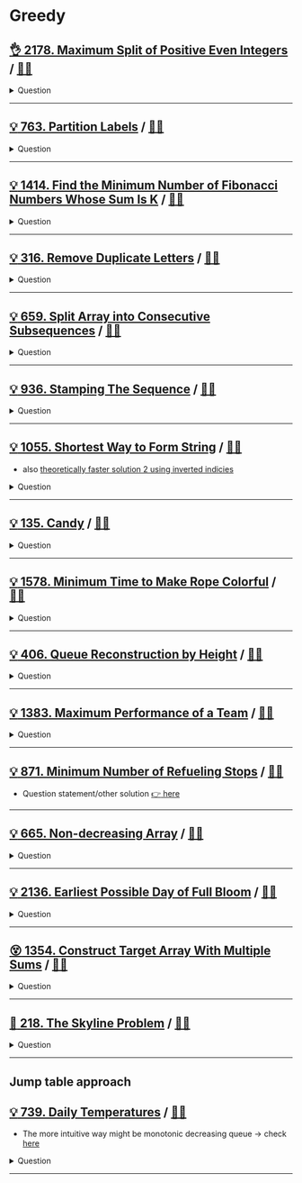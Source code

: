 # Greedy

## [:ok_hand: 2178. Maximum Split of Positive Even Integers](https://leetcode.com/problems/maximum-split-of-positive-even-integers/) / [:man_technologist:](max_split_of_positive_even_ints.h)

<details><summary markdown="span">Question</summary>

```markdown
You are given an integer finalSum. Split it into a sum of a maximum number of
unique positive even integers.

For example, given finalSum = 12, the following splits are valid
(unique positive even integers summing up to finalSum):
- (12), (2 + 10), (2 + 4 + 6), and (4 + 8).

Among them, (2 + 4 + 6) contains the maximum number of integers.
- Note that finalSum cannot be split into (2 + 2 + 4 + 4) as all the numbers
  should be unique.
- Return a list of integers that represent a valid split containing a maximum
  number of integers. If no valid split exists for finalSum, return an empty list.
- You may return the integers in any order.
```

</details>

------------------------------------------------------------------------------

## [:bulb: 763. Partition Labels](https://leetcode.com/problems/split-array-into-consecutive-subsequences/) / [:man_technologist:](split_arr_into_consecutive_seq.h)

<details><summary markdown="span">Question</summary>

```markdown
You are given a string s. We want to partition the string into as many parts as possible so that each letter appears in at most one part.

- Note that the partition is done so that after concatenating all the parts in order, the resultant string should be s.
- Return a list of integers representing the size of these parts.

Input: s = "ababcbacadefegdehijhklij"
Output: [9,7,8]

Explanation:
The partition is "ababcbaca", "defegde", "hijhklij".

Input: s = "eccbbbbdec"
Output: [10]
```

</details>

------------------------------------------------------------------------------

## [:bulb: 1414. Find the Minimum Number of Fibonacci Numbers Whose Sum Is K](https://leetcode.com/problems/find-the-minimum-number-of-fibonacci-numbers-whose-sum-is-k/) / [:man_technologist:](min_number_of_fibonacci_sum_is_k.h)

<details><summary markdown="span">Question</summary>

```markdown
Given an integer k, return the minimum number of Fibonacci numbers whose sum is
equal to k. The same Fibonacci number can be used multiple times.

The Fibonacci numbers are defined as:

F1 = 1
F2 = 1
Fn = Fn-1 + Fn-2 for n > 2.
It is guaranteed that for the given constraints we can always find such Fibonacci numbers that sum up to k.

Input: k = 10
Output: 2
Explanation: For k = 10 we can use 2 + 8 = 10.

Input: k = 19
Output: 3
Explanation: For k = 19 we can use 1 + 5 + 13 = 19.
```

</details>

------------------------------------------------------------------------------

## [:bulb: 316. Remove Duplicate Letters](https://leetcode.com/problems/remove-duplicate-letters/) / [:man_technologist:](remove_duplicate_letters.h)

<details><summary markdown="span">Question</summary>

```markdown
Given a string s,
- remove duplicate letters so that every letter appears once and only once.
- You must make sure your result is the smallest in lexicographical order among all possible results.

Input: s = "bcabc"
Output: "abc"

Input: s = "cbacdcbc"
Output: "acdb"
```

</details>

------------------------------------------------------------------------------

## [:bulb: 659. Split Array into Consecutive Subsequences](https://leetcode.com/problems/partition-labels/) / [:man_technologist:](partition_labels.h)

<details><summary markdown="span">Question</summary>

```markdown
You are given an integer array nums that is sorted in non-decreasing order.

- Determine if it is possible to split nums into one or more subsequences
  such that both of the following conditions are true:
  - Each subsequence is a consecutive increasing sequence
  - All subsequences have a length of 3 or more.

- Return true if you can split nums according to the above conditions, or false otherwise.

Input: nums = [1,2,3,3,4,5]
Output: true
Explanation: [1, 2, 3], [3, 4, 5]
Input: nums = [1,2,3,3,4,4,5,5]
Output: true
Explanation: [1, 2, 3, 4, 5], [3, 4, 5]
```

</details>

------------------------------------------------------------------------------

## [:bulb: 936. Stamping The Sequence](https://leetcode.com/problems/stamping-the-sequence/) / [:man_technologist:](stamping_the_seq.h)

<details><summary markdown="span">Question</summary>

```markdown
You are given two strings `stamp` and `target`.

Initially, there is a string `s` of length `target.length` with all `s[i]` == `'?'`.

In one turn, you can place stamp over `s` and
   replace every letter in the `s` with the corresponding letter from `stamp`.

For example, if stamp = "abc" and target = "abcba"
Initially: `s` is `?????`

In one turn you can:
- place stamp at index 0 of `s` to obtain `abc??`,
- then place stamp at index 1 of `s` to obtain `aabc?`
- then place stamp at index 2 of `s` to obtain `aaabc`


- Note that stamp must be fully contained in the boundaries of `s` in order to stamp
  (i.e., you cannot place `stamp` at index 3 of `s`).
- We want to convert s to target using at most `10 * target.length` turns.

Return an array of the index of the left-most letter being stamped at each turn.
If we cannot obtain target from s within `10 * target.length` turns, return an empty array.
```

</details>

------------------------------------------------------------------------------

## [:bulb: 1055. Shortest Way to Form String](https://leetcode.com/problems/shortest-way-to-form-string/) / [:man_technologist:](shortest_way_to_form_string_sol1.h)

- also [theoretically faster solution 2 using inverted indicies](shortest_way_to_form_string_sol2.h)

<details><summary markdown="span">Question</summary>

```markdown
A subsequence of a string is a new string that is formed from the original
string by deleting some (can be none) of the characters without disturbing the
relative positions of the remaining characters.
- (i.e., "ace" is a subsequence of "abcde" while "aec" is not).

Given two strings source and target, return the minimum number of subsequences
of source such that their concatenation equals target.

If the task is impossible, return -1.

Input: source = "abc", target = "abcbc"
Output: 2
Explanation:
  The target "abcbc" can be formed by "abc" and "bc", which are subsequences of
  source "abc".

Input: source = "abc", target = "acdbc"
Output: -1
Explanation:
  No subsequence of source contains d, so target can't be combined from source.
```

</details>

------------------------------------------------------------------------------

## [:bulb: 135. Candy](https://leetcode.com/problems/candy/) / [:man_technologist:](candy.h)

<details><summary markdown="span">Question</summary>

```markdown
There are n children standing in a line.
Each child is assigned a rating value given in the integer array ratings.

You are giving candies to these children subjected to the following requirements:
- Each child must have at least one candy.
- Children with a higher rating get more candies than their neighbors.
- Return the minimum number of candies you need
```

</details>

------------------------------------------------------------------------------

## [:bulb: 1578. Minimum Time to Make Rope Colorful](https://leetcode.com/problems/minimum-time-to-make-rope-colorful/) / [:man_technologist:](min_time_to_make_rope_colorful.h)

<details><summary markdown="span">Question</summary>

```markdown
Alice has n balloons arranged on a rope.
You are given a 0-indexed string colors where
- colors[i] is the color of the ith balloon.

Alice does not want two consecutive balloons to be of the same color.
- She can remove some balloons from the rope to make it colorful.
- You are given a 0-indexed integer array cost where cost[i] is the time (in seconds) that she needs to remove the ith balloon from the rope.

Return the minimum time to make the rope colorful.

Input: colors = "aabaa", neededTime = [1,2,3,4,1]
Output: 2
Explanation:

Remove the ballons at indices 0 and 4.
Each ballon takes 1 second to remove.
There are no longer two consecutive balloons of the same color.
Total time = 1 + 1 = 2.

```

</details>

------------------------------------------------------------------------------

## [:bulb: 406. Queue Reconstruction by Height](https://leetcode.com/problems/queue-reconstruction-by-height) / [:man_technologist:](queue_reconstruct_by_height.h)

<details><summary markdown="span">Question</summary>

```markdown
You are given an array, which are the attributes of some people in a queue (not necessarily in order).
- Each element ppl[i] = [hi, ki] represents
  -> the ith person of height hi
  -> how many people are in front of this person with height hj >= hi
- Reconstruct and return the queue that is represented by the input array.

Example:
Input: [[6,0],[5,0],[4,0],[3,2],[2,2],[1,4]]
Output: [[4,0],[5,0],[2,2],[3,2],[1,4],[6,0]]

e.g. [4,0] -> height 4 with no one taller or equal in the front
     [5,0] -> height 5 with no one taller or equal in the front
     [2,2] -> height 2 with 2 people taller or equal in the front 
     ....
```

</details>

------------------------------------------------------------------------------

## [:bulb: 1383. Maximum Performance of a Team](https://leetcode.com/problems/maximum-performance-of-a-team) / [:man_technologist:](max_perf_of_a_team.h)

<details><summary markdown="span">Question</summary>

```markdown
You are given two integers n and k and two integer arrays speed and efficiency
both of length n. There are n engineers numbered from 1 to n.
- speed[i] and efficiency[i] represent the speed and efficiency of the ith
  engineer respectively.

- Choose at most k different engineers out of the n engineers to form a team
  with the maximum performance.

- The performance of a team is the sum of their engineers' speeds multiplied by
  the minimum efficiency among their engineers.

- Return the maximum performance of this team.
- Since the answer can be a huge number, return it modulo 10^9 + 7.

Input: n = 6, speed = [2,10,3,1,5,8], efficiency = [5,4,3,9,7,2], k = 3
Output: 68

Explanation:
This is the same example as the first but k = 3. We can select engineer 1,
engineer 2 and engineer 5 to get the maximum performance of the team. That is,
performance = (2 + 10 + 5) * min(5, 4, 7) = 68.
```

</details>

------------------------------------------------------------------------------

## [:bulb: 871. Minimum Number of Refueling Stops](https://leetcode.com/problems/minimum-number-of-refueling-stops/) / [:man_technologist:](min_of_refueling_stops_greedy.h)

- Question statement/other solution [:point_right: here](../dp/README.md#bulb-871-minimum-number-of-refueling-stopshttpsleetcodecomproblemsminimum-number-of-refueling-stops-dartminofrefuelingstopsh)

------------------------------------------------------------------------------

## [:bulb: 665. Non-decreasing Array](https://leetcode.com/problems/non-decreasing-array/) / [:man_technologist:](non_decreasing_array.h)

<details><summary markdown="span">Question</summary>

```markdown
Given an array nums with n integers, check if it could become non-decreasing
    by modifying at most one element.

Input: nums = [4,2,3]
Output: true
```

</details>

------------------------------------------------------------------------------

## [:bulb: 2136. Earliest Possible Day of Full Bloom](https://leetcode.com/problems/earliest-possible-day-of-full-bloom/) / [:man_technologist:](earliest_possible_day_of_full_bloom.h)

<details><summary markdown="span">Question</summary>

```markdown
You have n flower seeds.

Every seed must be planted first before it can begin to grow, then bloom.

Planting a seed takes time and so does the growth of a seed.

You are given two 0-indexed integer arrays plantTime and growTime, of length n
each:
- PlantTime[i] is the number of full days it takes you to plant the ith seed.
- Every day, you can work on planting exactly one seed.
- You do not have to work on planting the same seed on consecutive days, but
  the planting of a seed is not complete until you have worked plantTime[i] days
  on planting it in total.
- growTime[i] is the number of full days it takes the ith seed to grow after
  being completely planted.
- After the last day of its growth, the flower blooms and stays bloomed forever.

- From the beginning of day 0, you can plant the seeds in any order.
- Return the earliest possible day where all seeds are blooming.

Input: plantTime = [1,4,3], growTime = [2,3,1]
Output: 9

Day       0 1 2 3 4 5 6 7 8 9
Plant1    P G G B
Plant2      P P P P G G G B
Plant3              P P P G B
```

</details>

------------------------------------------------------------------------------

## [:dizzy_face: 1354. Construct Target Array With Multiple Sums](https://leetcode.com/problems/construct-target-array-with-multiple-sums/) / [:man_technologist:](construct_target_array_w_multiple_sums.h)

<details><summary markdown="span">Question</summary>

```markdown
You are given an array target of n integers.
From a starting array arr consisting of n 1's, you may perform the following procedure :
- let x be the sum of all elements currently in your array.
- choose index i, such that 0 <= i < n and set the value of arr at index i to x.
  You may repeat this procedure as many times as needed.

- Return true if it is possible to construct the target array from arr, otherwise, return false.

Input: target = [9,3,5]
Output: true
Explanation: Start with arr = [1, 1, 1]
[1, 1, 1], sum = 3 choose index 1
[1, 3, 1], sum = 5 choose index 2
[1, 3, 5], sum = 9 choose index 0
[9, 3, 5] Done
```

</details>

------------------------------------------------------------------------------

## [:exploding_head: 218. The Skyline Problem](https://leetcode.com/problems/the-skyline-problem/) / [:man_technologist:](the_sky_line.h)

<details><summary markdown="span">Question</summary>

```markdown
A city's skyline is the outer contour of the silhouette formed by
all thebuildings in that city when viewed from a distance.

Given the locations and heights of all the buildings,
return the skyline formed by these buildings collectively.

The geometric information of each building is given in the array buildings
- where buildings[i] = [lefti, righti, heighti]:
  - lefti is the x coordinate of the left edge of the ith building.
  - righti is the x coordinate of the right edge of the ith building.
  - heighti is the height of the ith building.


The skyline should be represented as a list of "key points" sorted by their
x-coordinate in the form [[x1,y1],[x2,y2],...]. Each key point is the left
endpoint of some horizontal segment in the skyline except the last point in the
list, which always has a y-coordinate 0 and is used to mark the skyline's
termination where the rightmost building ends.

Any ground between the leftmost and rightmost buildings should be part of the
skyline's contour.
```

</details>

------------------------------------------------------------------------------

## Jump table approach

## [:bulb: 739. Daily Temperatures](https://leetcode.com/problems/daily-temperatures) / [:man_technologist:](daily_temperatures.h)

- The more intuitive way might be monotonic decreasing queue -> check [here](../monotonic/daily_temperatures_monostk.h)

<details><summary markdown="span">Question</summary>

```markdown
Given an array of integers temperatures represents the daily temperatures,
return an array answer such that answer[i] is the number of days you have to
wait after the ith day to get a warmer temperature.

If there is no future day for which this is possible, keep answer[i] == 0 instead.

Input: temperatures = [73,74,75,71,69,72,76,73]
Output:                [1,1, 4, 2, 1, 1, 0, 0]
```

</details>

------------------------------------------------------------------------------

